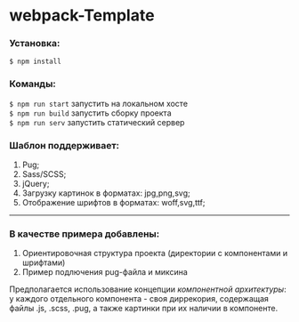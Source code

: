 # webpack-Template
### Установка: 
`$ npm install`
### Команды:   
`$ npm run start`   запустить на локальном хосте  
 `$ npm run build`   запустить сборку проекта  
 `$ npm run serv`  запустить статический сервер

### Шаблон поддерживает:
1. Pug;
2. Sass/SCSS;
3. jQuery;
4. Загрузку картинок в форматах: jpg,png,svg;
5. Отображение шрифтов в форматах: woff,svg,ttf;
---

### В качестве примера добавлены:
 1. Ориентировочная структура проекта (директории с компонентами и шрифтами)
 2. Пример подлючения pug-файла и миксина

Предполагается использование концепции *компонентной архитектуры*:
   у каждого отдельного компонента - своя диррекория, содержащая файлы .js, .scss, .pug, 
   а также картинки при их наличии в компоненте.










